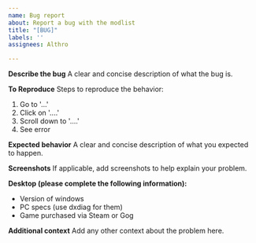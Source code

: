 ```yaml
---
name: Bug report
about: Report a bug with the modlist
title: "[BUG]"
labels: ''
assignees: Althro

---
```


**Describe the bug**
A clear and concise description of what the bug is.

**To Reproduce**
Steps to reproduce the behavior:
1. Go to '...'
2. Click on '....'
3. Scroll down to '....'
4. See error

**Expected behavior**
A clear and concise description of what you expected to happen.

**Screenshots**
If applicable, add screenshots to help explain your problem.

**Desktop (please complete the following information):**
 - Version of windows
 - PC specs (use dxdiag for them)
 - Game purchased via Steam or Gog

**Additional context**
Add any other context about the problem here.
